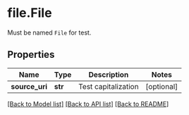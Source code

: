 # file.File

Must be named `File` for test.
## Properties
Name | Type | Description | Notes
------------ | ------------- | ------------- | -------------
**source_uri** | **str** | Test capitalization | [optional] 

[[Back to Model list]](../README.md#documentation-for-models) [[Back to API list]](../README.md#documentation-for-api-endpoints) [[Back to README]](../README.md)


